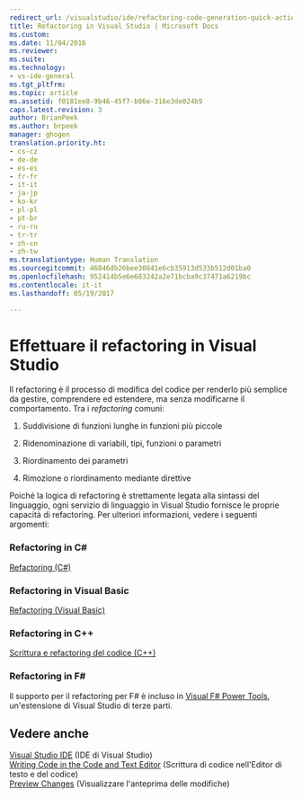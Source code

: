 ```yaml
---
redirect_url: /visualstudio/ide/refactoring-code-generation-quick-actions
title: Refactoring in Visual Studio | Microsoft Docs
ms.custom: 
ms.date: 11/04/2016
ms.reviewer: 
ms.suite: 
ms.technology:
- vs-ide-general
ms.tgt_pltfrm: 
ms.topic: article
ms.assetid: f0181ee8-9b46-45f7-b86e-316e3de024b9
caps.latest.revision: 3
author: BrianPeek
ms.author: brpeek
manager: ghogen
translation.priority.ht:
- cs-cz
- de-de
- es-es
- fr-fr
- it-it
- ja-jp
- ko-kr
- pl-pl
- pt-br
- ru-ru
- tr-tr
- zh-cn
- zh-tw
ms.translationtype: Human Translation
ms.sourcegitcommit: 46846db26bee30841e6cb35913d533b512d01ba0
ms.openlocfilehash: 952414b5e6e683242a2e71bcba9c37471a6219bc
ms.contentlocale: it-it
ms.lasthandoff: 05/19/2017

---
```

# <a name="refactoring-in-visual-studio"></a>Effettuare il refactoring in Visual Studio
Il refactoring è il processo di modifica del codice per renderlo più semplice da gestire, comprendere ed estendere, ma senza modificarne il comportamento. Tra i *refactoring* comuni:  
  
1.  Suddivisione di funzioni lunghe in funzioni più piccole  
  
2.  Ridenominazione di variabili, tipi, funzioni o parametri  
  
3.  Riordinamento dei parametri  
  
4.  Rimozione o riordinamento mediante direttive  
  
 Poiché la logica di refactoring è strettamente legata alla sintassi del linguaggio, ogni servizio di linguaggio in Visual Studio fornisce le proprie capacità di refactoring. Per ulteriori informazioni, vedere i seguenti argomenti:  
  
### <a name="refactoring-in-c"></a>Refactoring in C# #
 [Refactoring (C#)](../csharp-ide/refactoring-csharp.md)  
  
### <a name="refactoring-in-visual-basic"></a>Refactoring in Visual Basic  
 [Refactoring (Visual Basic)](../vb-ide/refactoring-vb.md)  
  
### <a name="refactoring-in-c"></a>Refactoring in C++  
 [Scrittura e refactoring del codice (C++)](/cpp/ide/writing-and-refactoring-code-cpp)  
  
### <a name="refactoring-in-f"></a>Refactoring in F# #
 Il supporto per il refactoring per F# è incluso in [Visual F# Power Tools](https://visualstudiogallery.msdn.microsoft.com/136b942e-9f2c-4c0b-8bac-86d774189cff), un'estensione di Visual Studio di terze parti.  
  
## <a name="see-also"></a>Vedere anche  
 [Visual Studio IDE](../ide/visual-studio-ide.md)  (IDE di Visual Studio)  
 [Writing Code in the Code and Text Editor](../ide/writing-code-in-the-code-and-text-editor.md) (Scrittura di codice nell'Editor di testo e del codice)  
 [Preview Changes](../ide/preview-changes.md) (Visualizzare l'anteprima delle modifiche)
